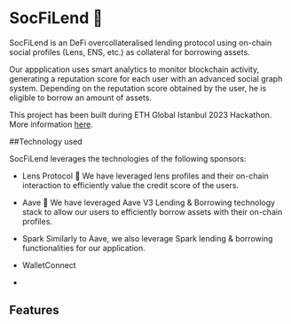 # SocFiLend 🌱

SocFiLend is an DeFi overcollateralised lending protocol using on-chain social profiles (Lens, ENS, etc.) as collateral for borrowing assets.

Our appplication uses smart analytics to monitor blockchain activity, generating a reputation score for each user with an advanced social graph system. Depending on the reputation score obtained by the user, he is eligible to borrow an amount of assets. 

This project has been built during ETH Global Istanbul 2023 Hackathon. More information [here](https://ethglobal.com/events/istanbul).

##Technology used

SocFiLend leverages the technologies of the following sponsors:

- Lens Protocol 🌿
We have leveraged lens profiles and their on-chain interaction to efficiently value the credit score of the users.

- Aave 👻
We have leveraged Aave V3 Lending & Borrowing technology stack to allow our users to efficiently borrow assets with their on-chain profiles.

- Spark 
Similarly to Aave, we also leverage Spark lending & borrowing functionalities for our application.

- WalletConnect

- 

## Features


